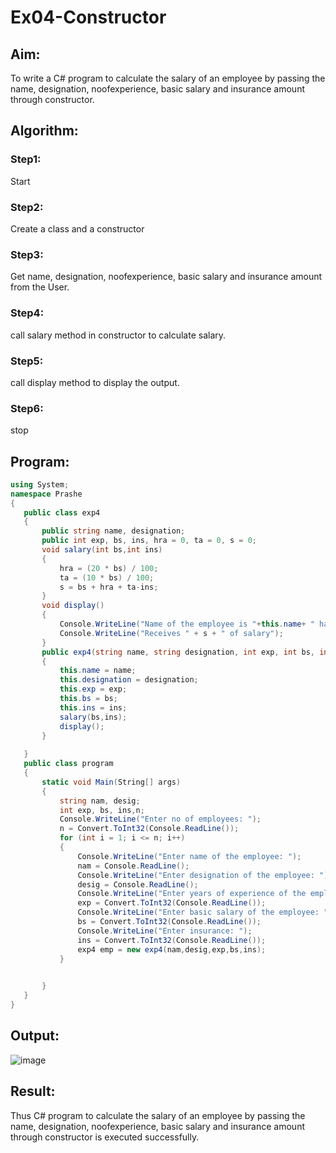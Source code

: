 # Ex04-Constructor
## Aim:
 To write a C# program to calculate the salary of an employee by passing the name, designation, noofexperience, basic salary and insurance amount through constructor.
 
 ## Algorithm:
 ### Step1:
 Start
### Step2:
Create a class and a constructor
### Step3:
Get name, designation, noofexperience, basic salary and insurance amount from the User.
### Step4:
call salary method in constructor to calculate salary.
### Step5:
call display method to display the output.
### Step6:
stop
 
 
 ## Program:
 ```c#
 using System;
namespace Prashe
{
    public class exp4
    {
        public string name, designation;
        public int exp, bs, ins, hra = 0, ta = 0, s = 0;
        void salary(int bs,int ins)
        {
            hra = (20 * bs) / 100;
            ta = (10 * bs) / 100;
            s = bs + hra + ta-ins;
        }
        void display()
        {
            Console.WriteLine("Name of the employee is "+this.name+ " having "+this.exp+ " of experience, working as "+this.designation);
            Console.WriteLine("Receives " + s + " of salary");
        }
        public exp4(string name, string designation, int exp, int bs, int ins)
        {
            this.name = name;
            this.designation = designation;
            this.exp = exp;
            this.bs = bs;
            this.ins = ins;
            salary(bs,ins);
            display();
        }
            
    }
    public class program
    {   
        static void Main(String[] args)
        {
            string nam, desig;
            int exp, bs, ins,n;
            Console.WriteLine("Enter no of employees: ");
            n = Convert.ToInt32(Console.ReadLine());
            for (int i = 1; i <= n; i++)
            {
                Console.WriteLine("Enter name of the employee: ");
                nam = Console.ReadLine();
                Console.WriteLine("Enter designation of the employee: ");
                desig = Console.ReadLine();
                Console.WriteLine("Enter years of experience of the employee: ");
                exp = Convert.ToInt32(Console.ReadLine());
                Console.WriteLine("Enter basic salary of the employee: ");
                bs = Convert.ToInt32(Console.ReadLine());
                Console.WriteLine("Enter insurance: ");
                ins = Convert.ToInt32(Console.ReadLine());
                exp4 emp = new exp4(nam,desig,exp,bs,ins);
            }

            
        }
    }
}
 ```
 ## Output:
 ![image](https://user-images.githubusercontent.com/75235488/166908617-03fdb99d-3bb3-4ec9-8ecb-dc40ab2c904a.png)

 ## Result:
  Thus C# program to calculate the salary of an employee by passing the name, designation, noofexperience, basic salary and insurance amount through constructor is executed successfully.
